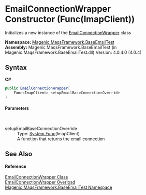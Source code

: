 # EmailConnectionWrapper Constructor (Func(ImapClient))
 

Initializes a new instance of the <a href="#/MAQS_4/Email_AUTOGENERATED/EmailConnectionWrapper_Class">EmailConnectionWrapper</a> class

**Namespace:**&nbsp;<a href="#/MAQS_4/Email_AUTOGENERATED/Magenic-MaqsFramework-BaseEmailTest_Namespace">Magenic.MaqsFramework.BaseEmailTest</a><br />**Assembly:**&nbsp;Magenic.MaqsFramework.BaseEmailTest (in Magenic.MaqsFramework.BaseEmailTest.dll) Version: 4.0.4.0 (4.0.4)

## Syntax

**C#**<br />
``` C#
public EmailConnectionWrapper(
	Func<ImapClient> setupEmailBaseConnectionOverride
)
```


#### Parameters
&nbsp;<dl><dt>setupEmailBaseConnectionOverride</dt><dd>Type: <a href="http://msdn2.microsoft.com/en-us/library/bb534960" target="_blank">System.Func</a>(ImapClient)<br />A function that returns the email connection</dd></dl>

## See Also


#### Reference
<a href="#/MAQS_4/Email_AUTOGENERATED/EmailConnectionWrapper_Class">EmailConnectionWrapper Class</a><br /><a href="#/MAQS_4/Email_AUTOGENERATED/EmailConnectionWrapper_Constructor">EmailConnectionWrapper Overload</a><br /><a href="#/MAQS_4/Email_AUTOGENERATED/Magenic-MaqsFramework-BaseEmailTest_Namespace">Magenic.MaqsFramework.BaseEmailTest Namespace</a><br />